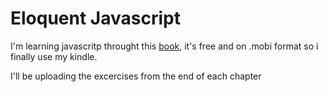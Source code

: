 # Eloquent Javascript

I'm learning javascritp throught this [book](https://eloquentjavascript.net/), it's free and on .mobi format so i finally use my kindle.

I'll be uploading the excercises from the end of each chapter